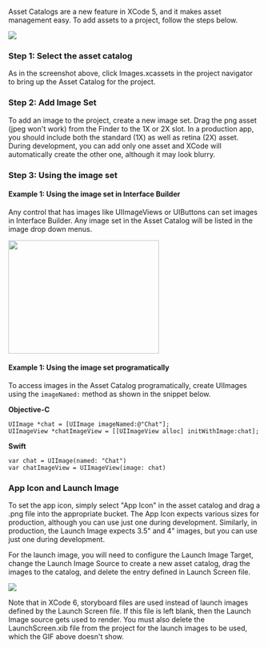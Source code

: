 Asset Catalogs are a new feature in XCode 5, and it makes asset management easy. To add assets to a project, follow the steps below.

<img src="http://i.imgur.com/gPEbazB.gif" />

### Step 1: Select the asset catalog

As in the screenshot above, click Images.xcassets in the project navigator to bring up the Asset Catalog for the project.

### Step 2: Add Image Set

To add an image to the project, create a new image set. Drag the png asset (jpeg won't work) from the Finder to the 1X or 2X slot. In a production app, you should include both the standard (1X) as well as retina (2X) asset. During development, you can add only one asset and XCode will automatically create the other one, although it may look blurry.

### Step 3: Using the image set

#### Example 1: Using the image set in Interface Builder

Any control that has images like UIImageViews or UIButtons can set images in Interface Builder. Any image set in the Asset Catalog will be listed in the image drop down menus.

<img src="http://i.imgur.com/hPVX8b3.gif" width="301" height="226" />

#### Example 1: Using the image set programatically

To access images in the Asset Catalog programatically, create UIImages using the `imageNamed:` method as shown in the snippet below.

**Objective-C**
```
UIImage *chat = [UIImage imageNamed:@"Chat"];
UIImageView *chatImageView = [[UIImageView alloc] initWithImage:chat];
```

**Swift**
```
var chat = UIImage(named: "Chat")
var chatImageView = UIImageView(image: chat)
```

### App Icon and Launch Image

To set the app icon, simply select "App Icon" in the asset catalog and drag a .png file into the appropriate bucket. The App Icon expects various sizes for production, although you can use just one during development. Similarly, in production, the Launch Image expects 3.5" and 4" images, but you can use just one during development.

For the launch image, you will need to configure the Launch Image Target, change the Launch Image Source to create a new asset catalog, drag the images to the catalog, and delete the entry defined in Launch Screen file.  

<img src="http://imgur.com/XuegY84.gif">

Note that in XCode 6, storyboard files are used instead of launch images defined by the Launch Screen file.  If this file is left blank, then the Launch Image source gets used to render.  You must also delete the LaunchScreen.xib file from the project for the launch images to be used, which the GIF above doesn't show.